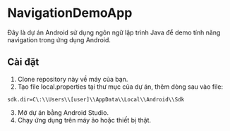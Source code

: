 # NavigationDemoApp

Đây là dự án Android sử dụng ngôn ngữ lập trình Java để demo tính năng navigation trong ứng dụng Android.

## Cài đặt

1. Clone repository này về máy của bạn.
2. Tạo file local.properties tại thư mục của dự án, thêm dòng sau vào file:
```
sdk.dir=C\:\\Users\\[user]\\AppData\\Local\\Android\\Sdk
```
3. Mở dự án bằng Android Studio.
4. Chạy ứng dụng trên máy ảo hoặc thiết bị thật.
